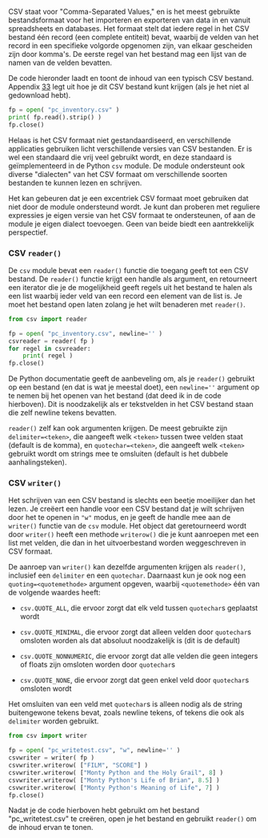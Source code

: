 CSV staat voor "Comma-Separated Values," en is het meest gebruikte
bestandsformaat voor het importeren en exporteren van data in en vanuit
spreadsheets en databases. Het formaat stelt dat iedere regel in het CSV
bestand één record (een complete entiteit) bevat, waarbij de velden van
het record in een specifieke volgorde opgenomen zijn, van elkaar
gescheiden zijn door komma's. De eerste regel van het bestand mag een
lijst van de namen van de velden bevatten.

De code hieronder laadt en toont de inhoud van een typisch CSV bestand.
Appendix
<a href="#ch:testtextfiles" data-reference-type="ref" data-reference="ch:testtextfiles">33</a>
legt uit hoe je dit CSV bestand kunt krijgen (als je het niet al
gedownload hebt).

```python
fp = open( "pc_inventory.csv" )
print( fp.read().strip() )
fp.close()
```

Helaas is het CSV formaat niet gestandaardiseerd, en verschillende
applicaties gebruiken licht verschillende versies van CSV bestanden. Er
is wel een standaard die vrij veel gebruikt wordt, en deze standaard is
geïmplementeerd in de Python `csv` module. De module ondersteunt ook
diverse "dialecten" van het CSV formaat om verschillende soorten
bestanden te kunnen lezen en schrijven.

Het kan gebeuren dat je een excentriek CSV formaat moet gebruiken dat
niet door de module ondersteund wordt. Je kunt dan proberen met
reguliere expressies je eigen versie van het CSV formaat te
ondersteunen, of aan de module je eigen dialect toevoegen. Geen van
beide biedt een aantrekkelijk perspectief.

### CSV `reader()`

De `csv` module bevat een `reader()` functie die toegang geeft tot een
CSV bestand. De `reader()` functie krijgt een handle als argument, en
retourneert een iterator die je de mogelijkheid geeft regels uit het
bestand te halen als een list waarbij ieder veld van een record een
element van de list is. Je moet het bestand open laten zolang je het
wilt benaderen met `reader()`.

```python
from csv import reader

fp = open( "pc_inventory.csv", newline='' )
csvreader = reader( fp )
for regel in csvreader:
    print( regel )
fp.close()
```

De Python documentatie geeft de aanbeveling om, als je `reader()`
gebruikt op een bestand (en dat is wat je meestal doet), een
`newline=''` argument op te nemen bij het openen van het bestand (dat
deed ik in de code hierboven). Dit is noodzakelijk als er tekstvelden in
het CSV bestand staan die zelf newline tekens bevatten.

`reader()` zelf kan ook argumenten krijgen. De meest gebruikte zijn
`delimiter=<teken>`, die aangeeft welk `<teken>` tussen twee velden
staat (default is de komma), en `quotechar=<teken>`, die aangeeft welk
`<teken>` gebruikt wordt om strings mee te omsluiten (default is het
dubbele aanhalingsteken).

### CSV `writer()`

Het schrijven van een CSV bestand is slechts een beetje moeilijker dan
het lezen. Je creëert een handle voor een CSV bestand dat je wilt
schrijven door het te openen in `"w"` modus, en je geeft de handle mee
aan de `writer()` functie van de `csv` module. Het object dat
geretourneerd wordt door `writer()` heeft een methode `writerow()` die
je kunt aanroepen met een list met velden, die dan in het uitvoerbestand
worden weggeschreven in CSV formaat.

De aanroep van `writer()` kan dezelfde argumenten krijgen als
`reader()`, inclusief een `delimiter` en een `quotechar`. Daarnaast kun
je ook nog een `quoting=<quotemethode>` argument opgeven, waarbij
`<quotemethode>` één van de volgende waardes heeft:

-   `csv.QUOTE_ALL`, die ervoor zorgt dat elk veld tussen `quotechar`s
    geplaatst wordt

-   `csv.QUOTE_MINIMAL`, die ervoor zorgt dat alleen velden door
    `quotechar`s omsloten worden als dat absoluut noodzakelijk is (dit
    is de default)

-   `csv.QUOTE_NONNUMERIC`, die ervoor zorgt dat alle velden die geen
    integers of floats zijn omsloten worden door `quotechar`s

-   `csv.QUOTE_NONE`, die ervoor zorgt dat geen enkel veld door
    `quotechar`s omsloten wordt

Het omsluiten van een veld met `quotechar`s is alleen nodig als de
string buitengewone tekens bevat, zoals newline tekens, of tekens die
ook als `delimiter` worden gebruikt.

```python
from csv import writer

fp = open( "pc_writetest.csv", "w", newline='' )
csvwriter = writer( fp )
csvwriter.writerow( ["FILM", "SCORE"] )
csvwriter.writerow( ["Monty Python and the Holy Grail", 8] )
csvwriter.writerow( ["Monty Python's Life of Brian", 8.5] )
csvwriter.writerow( ["Monty Python's Meaning of Life", 7] )
fp.close()
```

Nadat je de code hierboven hebt gebruikt om het bestand
"pc\_writetest.csv" te creëren, open je het bestand en gebruikt
`reader()` om de inhoud ervan te tonen.
